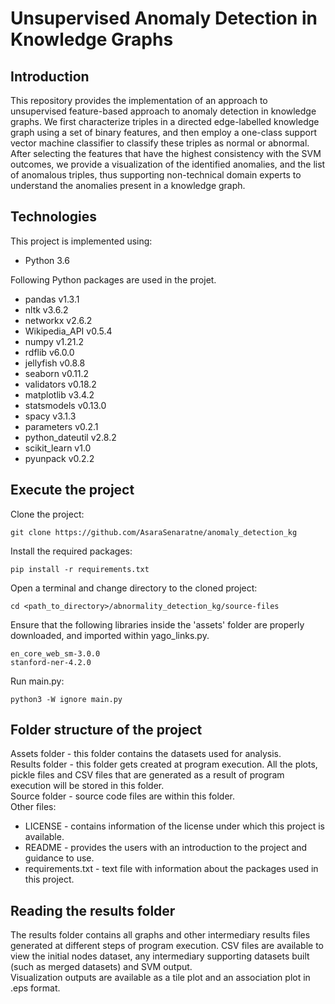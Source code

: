 # Unsupervised Anomaly Detection in Knowledge Graphs

## Introduction
This repository provides the implementation of an approach to unsupervised feature-based approach to anomaly detection in knowledge graphs. We first 
characterize triples in a directed edge-labelled knowledge graph using a set of binary features, and then employ a one-class support vector machine classifier to classify these
triples  as normal or abnormal.  After selecting the features that have the highest consistency with the SVM outcomes, we provide a visualization of the
identified anomalies, and the list of anomalous triples, thus supporting non-technical domain experts to understand the anomalies present in a knowledge graph.

## Technologies
This project is implemented using:
* Python 3.6

Following Python packages are used in the projet. 
* pandas v1.3.1
* nltk v3.6.2
* networkx v2.6.2
* Wikipedia_API v0.5.4
* numpy v1.21.2
* rdflib v6.0.0
* jellyfish v0.8.8
* seaborn v0.11.2
* validators v0.18.2
* matplotlib v3.4.2
* statsmodels v0.13.0
* spacy v3.1.3
* parameters v0.2.1
* python_dateutil v2.8.2
* scikit_learn v1.0
* pyunpack v0.2.2

## Execute the project
Clone the project:
```
git clone https://github.com/AsaraSenaratne/anomaly_detection_kg
```

Install the required packages:
```
pip install -r requirements.txt
```

Open a terminal and change directory to the cloned project:
```
cd <path_to_directory>/abnormality_detection_kg/source-files

```
Ensure that the following libraries inside the 'assets' folder are properly
downloaded, and imported within yago_links.py.
````
en_core_web_sm-3.0.0
stanford-ner-4.2.0
````
Run main.py:
```
python3 -W ignore main.py
```

## Folder structure of the project
Assets folder - this folder contains the datasets used for analysis.  
Results folder - this folder gets created at program execution. All the plots, pickle files and CSV files that are generated as a result of program execution will be stored in this folder.  
Source folder - source code files are within this folder.  
Other files:
* LICENSE - contains information of the license under which this project is available.
* README - provides the users with an introduction to the project and guidance to use.
* requirements.txt - text file with information about the packages used in this project.

## Reading the results folder
The results folder contains all graphs and other intermediary results files generated at different steps of program execution. CSV files are available to view the initial nodes dataset, any intermediary supporting datasets built (such as merged datasets) and SVM output.  
Visualization outputs are available as a tile plot and an association plot in .eps format.  
